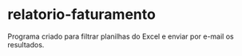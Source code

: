# relatorio-faturamento
Programa criado para filtrar planilhas do Excel e enviar por e-mail os resultados.
